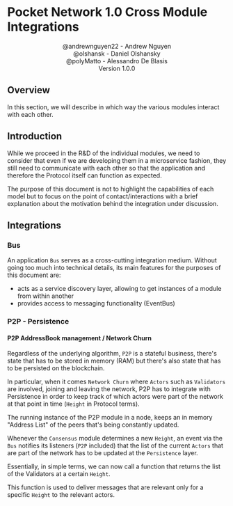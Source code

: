 # Pocket Network 1.0 Cross Module Integrations

<p align="center">
    @andrewnguyen22 - Andrew Nguyen<br>
    @olshansk - Daniel Olshansky<br>
    @polyMatto - Alessandro De Blasis<br>
    Version 1.0.0
</p>

## Overview

In this section, we will describe in which way the various modules interact with each other.

## Introduction

While we proceed in the R&D of the individual modules, we need to consider that even if we are developing them in a microservice fashion, they still need to communicate with each other so that the application and therefore the Protocol itself can function as expected.

The purpose of this document is not to highlight the capabilities of each model but to focus on the point of contact/interactions with a brief explanation about the motivation behind the integration under discussion.

## Integrations

### Bus

An application `Bus` serves as a cross-cutting integration medium.
Without going too much into technical details, its main features for the purposes of this document are:

- acts as a service discovery layer, allowing to get instances of a module from within another
- provides access to messaging functionality (EventBus)

### P2P - Persistence

#### P2P AddressBook management / Network Churn

Regardless of the underlying algorithm, `P2P` is a stateful business, there's state that has to be stored in memory (RAM) but there's also state that has to be persisted on the blockchain.

In particular, when it comes `Network Churn` where `Actors` such as `Validators` are involved, joining and leaving the network, P2P has to integrate with Persistence in order to keep track of which actors were part of the network at that point in time (`Height` in Protocol terms).

The running instance of the P2P module in a node, keeps an in memory "Address List" of the peers that's being constantly updated.

Whenever the `Consensus` module determines a new `Height`, an event via the `Bus` notifies its listeners (`P2P` included) that the list of the current `Actors` that are part of the network has to be updated at the `Persistence` layer.

Essentially, in simple terms, we can now call a function that returns the list of the Validators at a certain `Height`.

This function is used to deliver messages that are relevant only for a specific `Height` to the relevant actors.
